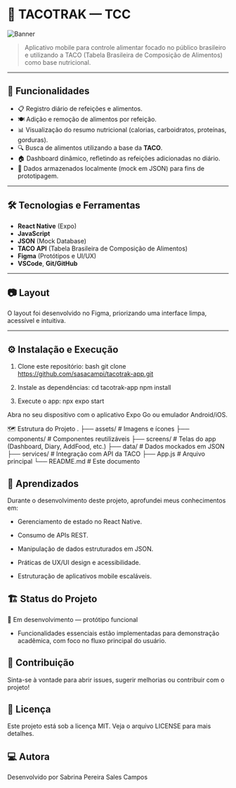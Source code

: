 # 📱 TACOTRAK — TCC
![Banner](https://imgur.com/PMc2Vmh.png)
> Aplicativo mobile para controle alimentar focado no público brasileiro e utilizando a TACO (Tabela Brasileira de Composição de Alimentos) como base nutricional.

---

## 🚀 Funcionalidades

- 📋 Registro diário de refeições e alimentos.
- 🍽️ Adição e remoção de alimentos por refeição.
- 📊 Visualização do resumo nutricional (calorias, carboidratos, proteínas, gorduras).
- 🔍 Busca de alimentos utilizando a base da **TACO**.
- 🏠 Dashboard dinâmico, refletindo as refeições adicionadas no diário.
- 💾 Dados armazenados localmente (mock em JSON) para fins de prototipagem.

---

## 🛠️ Tecnologias e Ferramentas

- **React Native** (Expo)
- **JavaScript**
- **JSON** (Mock Database)
- **TACO API** (Tabela Brasileira de Composição de Alimentos)
- **Figma** (Protótipos e UI/UX)
- **VSCode**, **Git/GitHub**

---

## 📷 Layout

O layout foi desenvolvido no Figma, priorizando uma interface limpa, acessível e intuitiva.

---

## ⚙️ Instalação e Execução

1. Clone este repositório:
bash
git clone https://github.com/sasacampi/tacotrak-app.git

2. Instale as dependências:
cd tacotrak-app
npm install

3. Execute o app:
npx expo start

Abra no seu dispositivo com o aplicativo Expo Go ou emulador Android/iOS.

🗺️ Estrutura do Projeto
.
├── assets/            # Imagens e ícones
├── components/        # Componentes reutilizáveis
├── screens/           # Telas do app (Dashboard, Diary, AddFood, etc.)
├── data/              # Dados mockados em JSON
├── services/          # Integração com API da TACO
├── App.js             # Arquivo principal
└── README.md          # Este documento

## 🧠 Aprendizados
Durante o desenvolvimento deste projeto, aprofundei meus conhecimentos em:

- Gerenciamento de estado no React Native.

- Consumo de APIs REST.

- Manipulação de dados estruturados em JSON.

- Práticas de UX/UI design e acessibilidade.

- Estruturação de aplicativos mobile escaláveis.

## 🏗️ Status do Projeto
🚧 Em desenvolvimento — protótipo funcional
- Funcionalidades essenciais estão implementadas para demonstração acadêmica, com foco no fluxo principal do usuário.

## 🤝 Contribuição
Sinta-se à vontade para abrir issues, sugerir melhorias ou contribuir com o projeto!

## 📜 Licença
Este projeto está sob a licença MIT. Veja o arquivo LICENSE para mais detalhes.

## 💻 Autora
Desenvolvido por Sabrina Pereira Sales Campos
